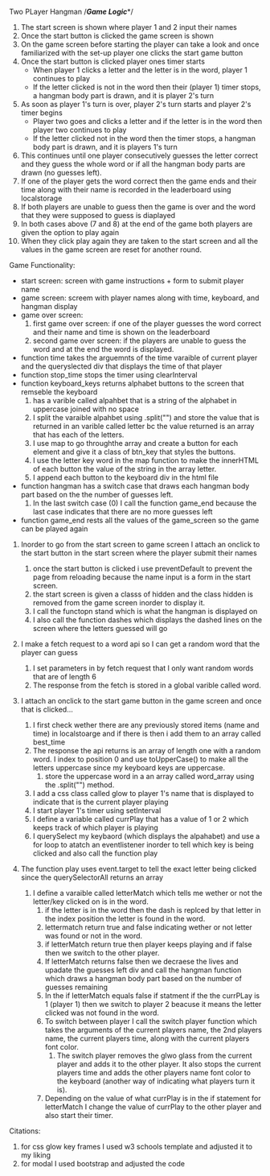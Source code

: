 
Two PLayer Hangman
/*******Game Logic********/
1) The start screen is shown where player 1 and 2 input their names
2) Once the start button is clicked the game screen is shown
3) On the game screen before starting the player can take a look and once familiarized with the set-up player one clicks the start game button
4) Once the start button is clicked player ones timer starts
	- When player 1 clicks a letter and the letter is in the word, player 1 continues to play
	- If the letter clicked is not in the word then their (player 1) timer stops, a hangman body part is drawn, and it is player 2's turn
5) As soon as player 1's turn is over, player 2's turn starts and player 2's timer begins
	- Player two goes and clicks a letter and if the letter is in the word then player two continues to play
	- If the letter clicked not in the word then the timer stops, a hangman body part is drawn, and it is players 1's turn
6) This continues until one player consecutively guesses the letter correct and they guess the whole word or if all the hangman body parts are drawn (no guesses left).
7) If one of the player gets the word correct then the game ends and their time along with their name is recorded in the leaderboard using localstorage
8) If both players are unable to guess then the game is over and the word that they were supposed to guess is diaplayed
9) In both cases above (7 and 8) at the end of the game both players are given the option to play again
10) When they click play again they are taken to the start screen and all the values in the game screen are reset for another round.

Game Functionality:
  - start screen: screen with game instructions + form to submit player name
  - game screen: screem with player names along with time, keyboard, and hangman display
  - game over screen: 
  	1) first game over screen: if one of the player guesses the word correct and their name and time is shown on the leaderboard
  	2) second game over screen: if the players are unable to guess the word and at the end the word is displayed.
  - function time takes the arguemnts of the time varaible of current player and the queryslected div that displays the time of that player
  - function stop_time stops the timer using clearInterval
  - function keyboard_keys returns alphabet buttons to the screen that remseble the keyboard
 	1) has a varible called alpahbet that is a string of the alphabet in uppercase joined with no space
 	2) I split the varaible alpahbet using .split("") and store the value that is returned in an varible called letter bc the value returned is an array that has each of the letters.
 	3) I use map to go throughthe array and create a button for each element and give it a class of btn_key that styles the buttons.
 	4) I use the letter key word in the map function to make the innerHTML of each button the value of the string in the array letter.
 	5) I append each button to the keyboard div in the html file
- function hangman has a switch case that draws each hangman body part based on the the number of guesses left.
	1) In the last switch case (0) I call the function game_end because the last case indicates that there are no more guesses left
- function game_end rests all the values of the game_screen so the game can be played again

1) Inorder to go from the start screen to game screen I attach an onclick to the start button in the start screen where the player submit their names
	1) once the start button is clicked i use preventDefault to prevent the page from reloading because the name input is a form in the start screen.
	2) the start screen is given a classs of hidden and the class hidden is removed from the game screen inorder to display it.
	3) I call the functopn stand which is what the hangman is displayed on
	4) I also call the function dashes which displays the dashed lines on the screen where the letters guessed will go

2) I make a fetch request to a word api so I can get a random word that the player can guess
	1) I set parameters in by fetch request that I only want random words that are of length 6
	2) The response from the fetch is stored in a global varible called word.
3) I attach an onclick to the start game button in the game screen and once that is clicked...
	1) I first check wether there are any previously stored items (name and time) in localstoarge and if there is then i add them to an array called best_time
	2) The response the api returns is an array of length one with a random word. I index to position 0 and use toUpperCase() to make all the letters uppercase since my keyboard keys are uppercase. 
		1) store the uppercase word in a an array called word_array using the .split("") method.
	3) I add a css class called glow to player 1's name that is displayed to indicate that is the current player playing
	4) I start player 1's timer using setInterval
	5) I define a variable called currPlay that has a value of 1 or 2 which keeps track of which player is playing
	6) I querySelect my keybaord (which displays the alpahabet) and use a for loop to atatch an eventlistener inorder to tell which key is being clicked and also call the function play
4) The function play uses event.target to tell the exact letter being clicked since the querySelectorAll returns an array
	1) I define a varaible called letterMatch which tells me wether or not the letter/key clicked on is in the word.
		1) if the letter is in the word then the dash is replced by that letter in the index position the letter is found in the word.
		2) lettermatch return true and false indicating wether or not letter was found or not in the word.
		3) if letterMatch return true then player keeps playing and if false then we switch to the other player.
        2) If letterMatch returns false then we decraese the lives and upadate the guesses left div and call the hangman function which draws a hangman body part based on the number of guesses remaining
        3) In the if letterMatch equals false if statment if the the currPLay is 1 (player 1) then we switch to player 2 beacuse it means the letter clicked was not found in the word.
        4) To switch between player I call the switch player function which takes the arguments of the current players name, the 2nd players name, the current players time, along with the current players font color.
        	1) The switch player removes the glwo glass from the current player and adds it to the other player. It also stops the current players time and adds the other players name font color to the keyboard (another way of indicating what players turn it is).
    	5) Depending on the value of what currPlay is in the if statement for letterMatch I change the value of currPlay to the other player and also start their timer.

Citations:
1) for css glow key frames I used w3 schools template and adjusted it to my liking
2) for modal I used bootstrap and adjusted the code



